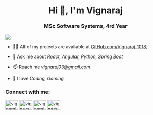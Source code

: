 <h1 align="center">Hi 👋, I'm Vignaraj</h1>
<h3 align="center">MSc Software Systems, 4rd Year</h3>

![](https://komarev.com/ghpvc/?username=vignaraj-1018&style=flat-square&color=red)

<!-- - 🌱 4th year M.Sc Software Systems at Coimbatore Institute of Technology -->

- 👨‍💻 All of my projects are available at [GitHub.com/Vignaraj-1018](https://github.com/Vignaraj-1018?tab=repositories)]

- 💬 Ask me about *React, Angular, Python, Spring Boot*

- 📫 Reach me *vignaraj03@gmail.com*

- 👨‍ I love  *Coding, Gaming*


<h3 align="left">Connect with me:</h3>
<p align="left">
<a href="https://www.linkedin.com/in/vignaraj-d" target="blank"><img align="center" src="https://raw.githubusercontent.com/rahuldkjain/github-profile-readme-generator/master/src/images/icons/Social/linked-in-alt.svg" alt="vignaraj-d" height="30" width="40" /></a>
<a href="https://www.hackerrank.com/vignaraj03" target="blank"><img align="center" src="https://raw.githubusercontent.com/rahuldkjain/github-profile-readme-generator/master/src/images/icons/Social/hackerrank.svg" alt="vignaraj03" height="30" width="40" /></a>
<a href="https://www.instagram.com/vignu_1018/" target="blank"><img align="center" src="https://raw.githubusercontent.com/rahuldkjain/github-profile-readme-generator/master/src/images/icons/Social/instagram.svg" alt="vignaraj03" height="30" width="40" /></a>
<a href="https://leetcode.com/vignaraj03/" target="blank"><img align="center" src="https://raw.githubusercontent.com/rahuldkjain/github-profile-readme-generator/master/src/images/icons/Social/leet-code.svg" alt="vignaraj03" height="30" width="40" /></a>
</p>
